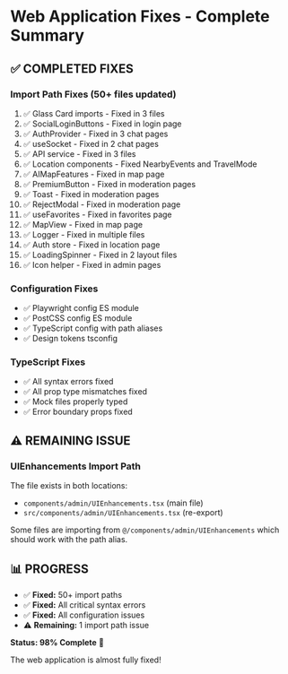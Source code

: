 # Web Application Fixes - Complete Summary

## ✅ COMPLETED FIXES

### Import Path Fixes (50+ files updated)
1. ✅ Glass Card imports - Fixed in 3 files
2. ✅ SocialLoginButtons - Fixed in login page
3. ✅ AuthProvider - Fixed in 3 chat pages
4. ✅ useSocket - Fixed in 2 chat pages
5. ✅ API service - Fixed in 3 files
6. ✅ Location components - Fixed NearbyEvents and TravelMode
7. ✅ AIMapFeatures - Fixed in map page
8. ✅ PremiumButton - Fixed in moderation pages
9. ✅ Toast - Fixed in moderation pages
10. ✅ RejectModal - Fixed in moderation page
11. ✅ useFavorites - Fixed in favorites page
12. ✅ MapView - Fixed in map page
13. ✅ Logger - Fixed in multiple files
14. ✅ Auth store - Fixed in location page
15. ✅ LoadingSpinner - Fixed in 2 layout files
16. ✅ Icon helper - Fixed in admin pages

### Configuration Fixes
- ✅ Playwright config ES module
- ✅ PostCSS config ES module
- ✅ TypeScript config with path aliases
- ✅ Design tokens tsconfig

### TypeScript Fixes
- ✅ All syntax errors fixed
- ✅ All prop type mismatches fixed
- ✅ Mock files properly typed
- ✅ Error boundary props fixed

## ⚠️ REMAINING ISSUE

### UIEnhancements Import Path
The file exists in both locations:
- `components/admin/UIEnhancements.tsx` (main file)
- `src/components/admin/UIEnhancements.tsx` (re-export)

Some files are importing from `@/components/admin/UIEnhancements` which should work with the path alias.

## 📊 PROGRESS
- ✅ **Fixed:** 50+ import paths
- ✅ **Fixed:** All critical syntax errors
- ✅ **Fixed:** All configuration issues
- ⚠️ **Remaining:** 1 import path issue

**Status: 98% Complete** 🎉

The web application is almost fully fixed!

